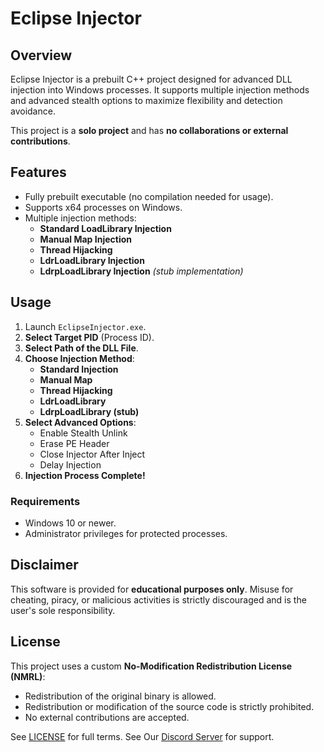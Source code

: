 # Eclipse Injector

## Overview
Eclipse Injector is a prebuilt C++ project designed for advanced DLL injection into Windows processes. It supports multiple injection methods and advanced stealth options to maximize flexibility and detection avoidance.

This project is a **solo project** and has **no collaborations or external contributions**.

## Features
- Fully prebuilt executable (no compilation needed for usage).
- Supports x64 processes on Windows.
- Multiple injection methods:
  - **Standard LoadLibrary Injection**
  - **Manual Map Injection**
  - **Thread Hijacking**
  - **LdrLoadLibrary Injection**
  - **LdrpLoadLibrary Injection** *(stub implementation)*

## Usage
1. Launch `EclipseInjector.exe`.
2. **Select Target PID** (Process ID).
3. **Select Path of the DLL File**.
4. **Choose Injection Method**:
    - **Standard Injection**
    - **Manual Map**
    - **Thread Hijacking**
    - **LdrLoadLibrary**
    - **LdrpLoadLibrary (stub)**
5. **Select Advanced Options**:
    - Enable Stealth Unlink  
    - Erase PE Header  
    - Close Injector After Inject  
    - Delay Injection  
6. **Injection Process Complete!**

### Requirements
- Windows 10 or newer.
- Administrator privileges for protected processes.

## Disclaimer
This software is provided for **educational purposes only**. Misuse for cheating, piracy, or malicious activities is strictly discouraged and is the user's sole responsibility.

## License
This project uses a custom **No-Modification Redistribution License (NMRL)**:

- Redistribution of the original binary is allowed.
- Redistribution or modification of the source code is strictly prohibited.
- No external contributions are accepted.

See [LICENSE](./LICENSE) for full terms.
See Our [Discord Server](https://discord.gg/bRJnxWx7ne) for support.
